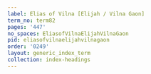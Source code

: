 ```yaml
---
label: Elias of Vilna [Elijah / Vilna Gaon]
term_no: term82
pages: '447'
no_spaces: EliasofVilnaElijahVilnaGaon
pid: eliasofvilnaelijahvilnagaon
order: '0249'
layout: generic_index_term
collection: index-headings
---
```

